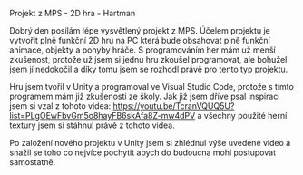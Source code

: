 Projekt z MPS - 2D hra - Hartman

Dobrý den posílám lépe vysvětlený projekt z MPS. Účelem projektu je vytvořit plně funkční 2D hru na PC která bude obsahovat plně funkční animace, objekty a pohyby hráče.
S programováním her mám už menší zkušenost, protože už jsem si jednu hru zkoušel programovat, ale bohužel jsem jí nedokočil a díky tomu jsem se rozhodl právě pro tento typ projektu.

Hru jsem tvořil v Unity a programoval ve Visual Studio Code, protože s tímto programem mám již zkušenosti ze školy.
Jak již jsem dříve psal inspiraci jsem si vzal z tohoto videa: https://youtu.be/TcranVQUQ5U?list=PLgOEwFbvGm5o8hayFB6skAfa8Z-mw4dPV a všechny použité herní textury jsem si stáhnul právě z tohoto videa.

Po založení nového projektu v Unity jsem si zhlédnul výše uvedené video a snažil se toho co nejvíce pochytit abych do budoucna mohl postupovat samostatně. 
